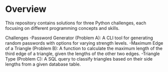 # Overview
This repository contains solutions for three Python challenges, each focusing on different programming concepts and skills.

Challenges
-Password Generator (Problem A): A CLI tool for generating random passwords with options for varying strength levels.
-Maximum Edge of a Triangle (Problem B): A function to calculate the maximum length of the third edge of a triangle, given the lengths of the other two edges.
-Triangle Type (Problem C): A SQL query to classify triangles based on their side lengths from a given database table.
